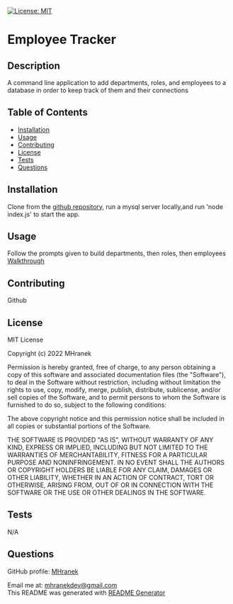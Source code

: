 [![License: MIT](https://img.shields.io/badge/License-MIT-yellow.svg)](https://opensource.org/licenses/MIT)
# Employee Tracker
## Description
A command line application to add departments, roles, and employees to a database in order to keep track of them and their connections

## Table of Contents
- [Installation](#installation)
- [Usage](#usage)
- [Contributing](#contributing)
- [License](#license)
- [Tests](#tests)
- [Questions](#questions)

## Installation
Clone from the [github repository](https://github.com/MHranek/Employee-Tracker), run a mysql server locally,and run 'node index.js' to start the app.

## Usage
Follow the prompts given to build departments, then roles, then employees
[Walkthrough](https://watch.screencastify.com/v/mInUd0FhoKErdO11jnvl)

## Contributing
Github

## License
MIT License

Copyright (c) 2022 MHranek

Permission is hereby granted, free of charge, to any person obtaining a copy
of this software and associated documentation files (the "Software"), to deal
in the Software without restriction, including without limitation the rights
to use, copy, modify, merge, publish, distribute, sublicense, and/or sell
copies of the Software, and to permit persons to whom the Software is
furnished to do so, subject to the following conditions:

The above copyright notice and this permission notice shall be included in all
copies or substantial portions of the Software.

THE SOFTWARE IS PROVIDED "AS IS", WITHOUT WARRANTY OF ANY KIND, EXPRESS OR
IMPLIED, INCLUDING BUT NOT LIMITED TO THE WARRANTIES OF MERCHANTABILITY,
FITNESS FOR A PARTICULAR PURPOSE AND NONINFRINGEMENT. IN NO EVENT SHALL THE
AUTHORS OR COPYRIGHT HOLDERS BE LIABLE FOR ANY CLAIM, DAMAGES OR OTHER
LIABILITY, WHETHER IN AN ACTION OF CONTRACT, TORT OR OTHERWISE, ARISING FROM,
OUT OF OR IN CONNECTION WITH THE SOFTWARE OR THE USE OR OTHER DEALINGS IN THE
SOFTWARE.

## Tests
N/A

## Questions
GitHub profile: [MHranek](https://www.github.com/MHranek)

Email me at: [mhranekdev@gmail.com](mailto:mhranekdev@gmail.com)  
This README was generated with [README Generator](https://github.com/MHranek/README-Generator)
